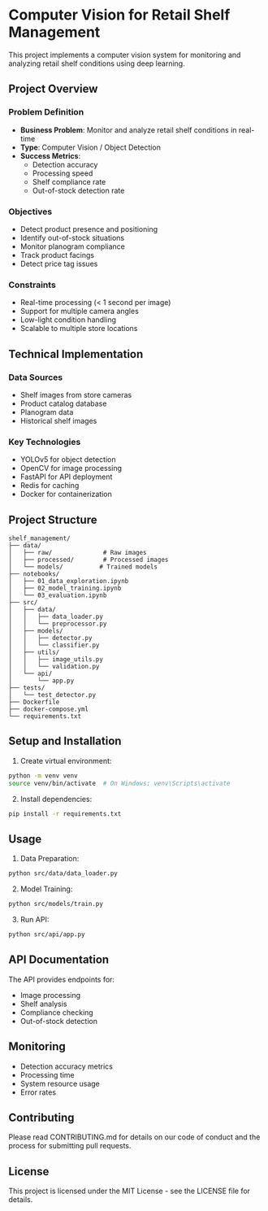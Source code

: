 # Computer Vision for Retail Shelf Management

This project implements a computer vision system for monitoring and analyzing retail shelf conditions using deep learning.

## Project Overview

### Problem Definition
- **Business Problem**: Monitor and analyze retail shelf conditions in real-time
- **Type**: Computer Vision / Object Detection
- **Success Metrics**: 
  - Detection accuracy
  - Processing speed
  - Shelf compliance rate
  - Out-of-stock detection rate

### Objectives
- Detect product presence and positioning
- Identify out-of-stock situations
- Monitor planogram compliance
- Track product facings
- Detect price tag issues

### Constraints
- Real-time processing (< 1 second per image)
- Support for multiple camera angles
- Low-light condition handling
- Scalable to multiple store locations

## Technical Implementation

### Data Sources
- Shelf images from store cameras
- Product catalog database
- Planogram data
- Historical shelf images

### Key Technologies
- YOLOv5 for object detection
- OpenCV for image processing
- FastAPI for API deployment
- Redis for caching
- Docker for containerization

## Project Structure
```
shelf_management/
├── data/
│   ├── raw/              # Raw images
│   ├── processed/        # Processed images
│   └── models/          # Trained models
├── notebooks/
│   ├── 01_data_exploration.ipynb
│   ├── 02_model_training.ipynb
│   └── 03_evaluation.ipynb
├── src/
│   ├── data/
│   │   ├── data_loader.py
│   │   └── preprocessor.py
│   ├── models/
│   │   ├── detector.py
│   │   └── classifier.py
│   ├── utils/
│   │   ├── image_utils.py
│   │   └── validation.py
│   └── api/
│       └── app.py
├── tests/
│   └── test_detector.py
├── Dockerfile
├── docker-compose.yml
└── requirements.txt
```

## Setup and Installation

1. Create virtual environment:
```bash
python -m venv venv
source venv/bin/activate  # On Windows: venv\Scripts\activate
```

2. Install dependencies:
```bash
pip install -r requirements.txt
```

## Usage

1. Data Preparation:
```bash
python src/data/data_loader.py
```

2. Model Training:
```bash
python src/models/train.py
```

3. Run API:
```bash
python src/api/app.py
```

## API Documentation

The API provides endpoints for:
- Image processing
- Shelf analysis
- Compliance checking
- Out-of-stock detection

## Monitoring

- Detection accuracy metrics
- Processing time
- System resource usage
- Error rates

## Contributing

Please read CONTRIBUTING.md for details on our code of conduct and the process for submitting pull requests.

## License

This project is licensed under the MIT License - see the LICENSE file for details. 
